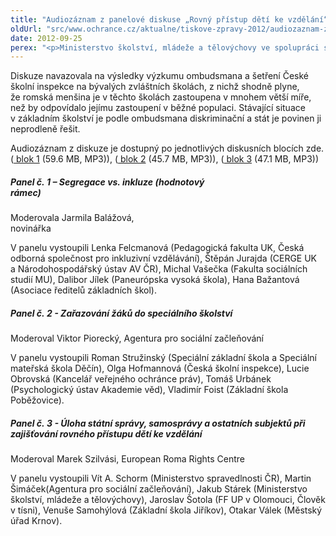 ```yaml
---
title: "Audiozáznam z panelové diskuse „Rovný přístup dětí ke vzdělání“"
oldUrl: "src/www.ochrance.cz/aktualne/tiskove-zpravy-2012/audiozaznam-z-panelove-diskuse-rovny-pristup-deti-ke-vzdelani"
date: 2012-09-25
perex: "<p>Ministerstvo školství, mládeže a tělovýchovy ve spolupráci s vládní zmocněnkyní pro lidská práva a veřejným ochráncem práv uspořádalo dne 20. září 2012 v Praze panelovou diskuzi „Rovný přístup dětí ke vzdělání“. </p>"
---
```


<!-- imported from the old website -->

<p>Diskuze navazovala na výsledky výzkumu ombudsmana a šetření České školní inspekce na bývalých zvláštních školách, z nichž shodně plyne, že romská menšina je v těchto školách zastoupena v mnohem větší míře, než by odpovídalo jejímu zastoupení v běžné populaci. Stávající situace v základním školství je podle ombudsmana diskriminační a stát je povinen ji neprodleně řešit.</p><p>Audiozáznam z diskuze je dostupný po jednotlivých diskusních blocích zde. (<a title="Otevření do nového okna" href="https://www.ochrance.cz/fileadmin/user_upload/DISKRIMINACE/aktuality/20.9.2012_Prssva_dYtyte_I..MP3" target="_blank"><img alt="" src="https://www.ochrance.cz/typo3/ext/od_linkdesc/icons/mp3.gif" class="od_linkdesc_icon" /> blok 1</a> (59.6 MB, MP3)), (<a title="Otevření do nového okna" href="https://www.ochrance.cz/fileadmin/user_upload/DISKRIMINACE/aktuality/20.9.2012_Prssva_dYtyte_II..MP3" target="_blank"><img alt="" src="https://www.ochrance.cz/typo3/ext/od_linkdesc/icons/mp3.gif" class="od_linkdesc_icon" /> blok 2</a> (45.7 MB, MP3)), (<a title="Otevření do nového okna" href="https://www.ochrance.cz/fileadmin/user_upload/DISKRIMINACE/aktuality/20.9.2012_Prssva_dYtyte_III..MP3" target="_blank"><img alt="" src="https://www.ochrance.cz/typo3/ext/od_linkdesc/icons/mp3.gif" class="od_linkdesc_icon" /> blok 3</a> (47.1 MB, MP3))</p><h5>Panel č. 1 – Segregace vs. inkluze (hodnotový rámec)                                                               </h5><p>Moderovala Jarmila Balážová, novinářka                                                                                             </p><p>V panelu vystoupili Lenka Felcmanová (Pedagogická fakulta UK, Česká odborná společnost pro inkluzivní vzdělávání), Štěpán Jurajda (CERGE UK a Národohospodářský ústav AV ČR), Michal Vašečka (Fakulta sociálních studií MU), Dalibor Jílek (Paneurópska vysoká škola), Hana Bažantová (Asociace ředitelů základních škol). </p><h5>Panel č. 2 - Zařazování žáků do speciálního školství</h5><p>Moderoval Viktor Piorecký, Agentura pro sociální začleňování</p><p>V panelu vystoupili Roman Stružinský (Speciální základní škola a Speciální mateřská škola Děčín), Olga Hofmannová (Česká školní inspekce), Lucie Obrovská (Kancelář veřejného ochránce práv), Tomáš Urbánek (Psychologický ústav Akademie věd), Vladimír Foist (Základní škola Poběžovice).</p><h5>Panel č. 3 - Úloha státní správy, samosprávy a ostatních subjektů při zajišťování rovného přístupu dětí ke vzdělání</h5><p>Moderoval Marek Szilvási, European Roma Rights Centre</p><p>V panelu vystoupili Vít A. Schorm (Ministerstvo spravedlnosti ČR), Martin Šimáček(Agentura pro sociální začleňování), Jakub Stárek (Ministerstvo školství, mládeže a tělovýchovy), Jaroslav Šotola (FF UP v Olomouci, Člověk v tísni), Venuše Samohýlová (Základní škola Jiříkov), Otakar Válek (Městský úřad Krnov).</p>
